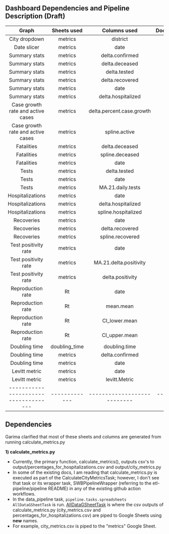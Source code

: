 
## Dashboard Dependencies and Pipeline Description (Draft)

|               Graph               |  Sheets used  |        Columns used       | Documented | Code                                      |
|:---------------------------------:|:-------------:|:-------------------------:|:----------:|:-----------------------------------------:|
|           City dropdown           |    metrics    |          district         |     n/a    |                                           |
|            Date slicer            |    metrics    |            date           |     n/a    |                                           |
|           Summary stats           |    metrics    |      delta.confirmed      |     n/a    |                                           |
|           Summary stats           |    metrics    |       delta.deceased      |     n/a    |                                           |
|           Summary stats           |    metrics    |        delta.tested       |     n/a    |                                           |
|           Summary stats           |    metrics    |      delta.recovered      |     n/a    |                                           |
|           Summary stats           |    metrics    |            date           |     n/a    |                                           |
|           Summary stats           |    metrics    |     delta.hospitalized    |     n/a    |                                           |
| Case growth rate and active cases |    metrics    | delta.percent.case.growth |     n/a    |                                           |
| Case growth rate and active cases |    metrics    |       spline.active       |     n/a    |                                           |
|             Fatalities            |    metrics    |       delta.deceased      |     n/a    |                                           |
|             Fatalities            |    metrics    |      spline.deceased      |     n/a    |                                           |
|             Fatalities            |    metrics    |            date           |     n/a    |                                           |
|               Tests               |    metrics    |        delta.tested       |     n/a    |                                           |
|               Tests               |    metrics    |            date           |     n/a    |                                           |
|               Tests               |    metrics    |     MA.21.daily.tests     |     n/a    |                                           |
|          Hospitalizations         |    metrics    |            date           |     n/a    |                                           |
|          Hospitalizations         |    metrics    |     delta.hospitalized    |     n/a    |                                           |
|          Hospitalizations         |    metrics    |    spline.hospitalized    |     n/a    |pipeline/pipeline/calculate_metrics_file.py|
|             Recoveries            |    metrics    |            date           |     n/a    |                                           |
|             Recoveries            |    metrics    |      delta.recovered      |     n/a    |                                           |
|             Recoveries            |    metrics    |      spline.recovered     |     n/a    |                                           |
|        Test positivity rate       |    metrics    |            date           |     n/a    |                                           |
|        Test positivity rate       |    metrics    |   MA.21.delta.positivity  |     n/a    |                                           |
|        Test positivity rate       |    metrics    |      delta.positivity     |     n/a    |                                           |
|         Reproduction rate         |       Rt      |            date           |     n/a    |                                           |
|         Reproduction rate         |       Rt      |         mean.mean         |     n/a    |                                           |
|         Reproduction rate         |       Rt      |       CI_lower.mean       |     n/a    |                                           |
|         Reproduction rate         |       Rt      |       CI_upper.mean       |     n/a    |                                           |
|           Doubling time           | doubling_time |       doubling.time       |     n/a    |                                           |
|           Doubling time           |    metrics    |      delta.confirmed      |     n/a    |                                           |
|           Doubling time           |    metrics    |            date           |     n/a    |                                           |
|           Levitt metric           |    metrics    |            date           |     n/a    |                                           |
|           Levitt metric           |    metrics    |       levitt.Metric       |     n/a    |                                           |
|------------------------------------| -------------|---------------------------|------------|-------------------------------------------|

## Dependencies 

Garima clarified that most of these sheets and columns are generated from running calculate_metrics.py


**1) calculate_metrics.py**
- Currently, the primary function, calculate_metrics(), outputs csv's to output/percentages_for_hospitalizations.csv and output/city_metrics.py
- In some of the existing docs, I am reading that calculate_metrics.py is executed as part of the CalculateCityMetricsTask; however, I don't see that task or its wrapper task, SWBPipelineWrapper (referring to the etl-pipeline/pipeline README) in any of the existing github action workflows. 
- In the data_pipeline task, `pipeline.tasks.spreadsheets AllDataGSheetTask` is run. [AllDataGSheetTask](https://github.com/swb-ief/etl-pipeline/blob/6e1096d0b170103504e68df71e4c849f2abe3188/pipeline/pipeline/tasks/spreadsheets.py#L32) is where the csv outputs of calculate_metrics.py (city_metrics.csv and percentages_for_hospitalizations.csv) are piped to Google Sheets using **new** names. 
- For example, city_metrics.csv is piped to the "metrics" Google Sheet. 




